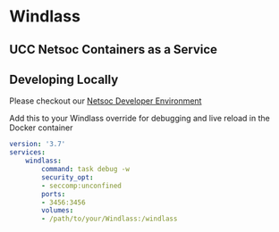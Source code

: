 # Windlass

## UCC Netsoc Containers as a Service

## Developing Locally

Please checkout our [Netsoc Developer Environment](https://github.com/UCCNetworkingSociety/dev-env)

Add this to your Windlass override for debugging and live reload in the Docker container
```yaml
version: '3.7'
services:
    windlass:
        command: task debug -w
        security_opt:
        - seccomp:unconfined
        ports:
        - 3456:3456
        volumes:
        - /path/to/your/Windlass:/windlass
```
